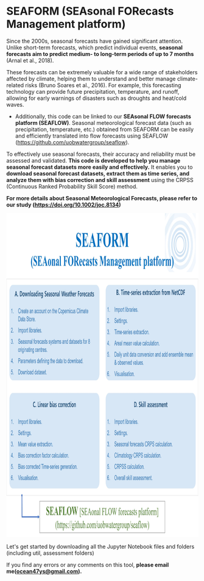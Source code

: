 # SEAFORM (SEAsonal FORecasts Management platform)

Since the 2000s, seasonal forecasts have gained significant attention. Unlike short-term forecasts, which predict individual events, <b>seasonal forecasts aim to predict medium- to long-term periods of up to 7 months </b> (Arnal et al., 2018).

These forecasts can be extremely valuable for a wide range of stakeholders affected by climate, helping them to understand and better manage climate-related risks (Bruno Soares et al., 2016). For example, this forecasting technology can provide future precipitation, temperature, and runoff, allowing for early warnings of disasters such as droughts and heat/cold waves.

 * Additionally, this code can be linked to our <b>SEAsonal FLOW forecasts platform (SEAFLOW)</b>. Seasonal meteorological forecast data (such as precipitation, temperature, etc.) obtained from SEAFORM can be easily and efficiently translated into flow forecasts using SEAFLOW (https://github.com/uobwatergroup/seaflow).

To effectively use seasonal forecasts, their accuracy and reliability must be assessed and validated. <b>This code is developed to help you manage seasonal forecast datasets more easily and effectively.</b> It enables you to <b>download seasonal forecast datasets, extract them as time series, and analyze them with bias correction and skill assessment</b> using the CRPSS (Continuous Ranked Probability Skill Score) method.

<b>For more details about Seasonal Meteorological Forecasts, please refer to our study (https://doi.org/10.1002/joc.8134)</b>

<img src="util/images/SEAFORM_Modules_f.jpg" width="1050" height="850">


Let's get started by downloading all the Jupyter Notebook files and folders (including util, assessment folders)

If you find any errors or any comments on this tool, <b>please email me(ocean47ys@gmail.com).</b>
